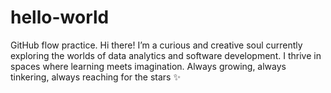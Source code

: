# hello-world
GitHub flow practice. 
Hi there! I’m a curious and creative soul currently exploring the worlds of data analytics and software development. I thrive in spaces where learning meets imagination. Always growing, always tinkering, always reaching for the stars ✨

